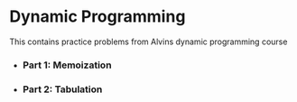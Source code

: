 # Dynamic Programming

This contains practice problems from Alvins dynamic programming course

* ### Part 1: Memoization

* ### Part 2: Tabulation
